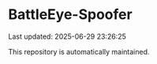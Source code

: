 # BattleEye-Spoofer

Last updated: 2025-06-29 23:26:25

This repository is automatically maintained.
